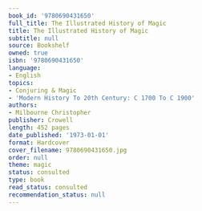 ```yaml
---
book_id: '9780690431650'
full_title: The Illustrated History of Magic
title: The Illustrated History of Magic
subtitle: null
source: Bookshelf
owned: true
isbn: '9780690431650'
language:
- English
topics:
- Conjuring & Magic
- 'Modern History To 20th Century: C 1700 To C 1900'
authors:
- Milbourne Christopher
publisher: Crowell
length: 452 pages
date_published: '1973-01-01'
format: Hardcover
cover_filename: 9780690431650.jpg
order: null
theme: magic
status: consulted
type: book
read_status: consulted
recommendation_status: null
---
```


